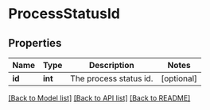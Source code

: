 # ProcessStatusId

## Properties
Name | Type | Description | Notes
------------ | ------------- | ------------- | -------------
**id** | **int** | The process status id. | [optional] 

[[Back to Model list]](../README.md#documentation-for-models) [[Back to API list]](../README.md#documentation-for-api-endpoints) [[Back to README]](../README.md)


